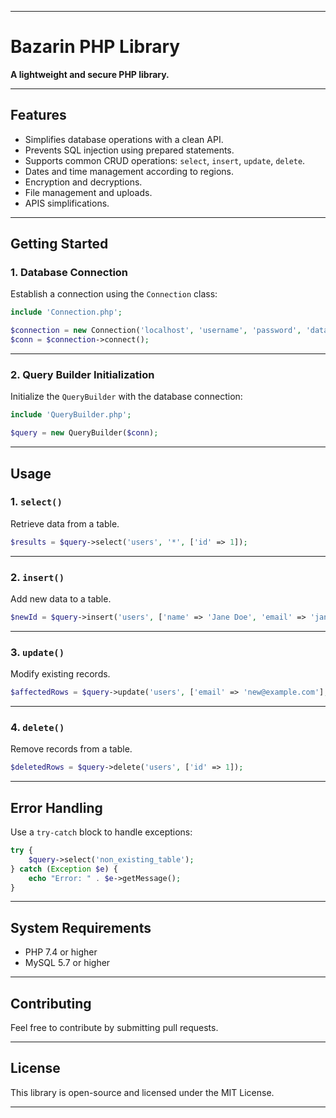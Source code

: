 

---

# **Bazarin PHP Library**  
**A lightweight and secure PHP library.**

---

## **Features**  
- Simplifies database operations with a clean API.  
- Prevents SQL injection using prepared statements.  
- Supports common CRUD operations: `select`, `insert`, `update`, `delete`.
-  Dates and time management according to regions.
-  Encryption and decryptions.
-  File management and uploads.
-  APIS simplifications.   

---

## **Getting Started**  

### **1. Database Connection**  
Establish a connection using the `Connection` class:  
```php
include 'Connection.php';

$connection = new Connection('localhost', 'username', 'password', 'database_name');
$conn = $connection->connect();
```

---

### **2. Query Builder Initialization**  
Initialize the `QueryBuilder` with the database connection:  
```php
include 'QueryBuilder.php';

$query = new QueryBuilder($conn);
```

---

## **Usage**  

### **1. `select()`**  
Retrieve data from a table.  
```php
$results = $query->select('users', '*', ['id' => 1]);
```

---

### **2. `insert()`**  
Add new data to a table.  
```php
$newId = $query->insert('users', ['name' => 'Jane Doe', 'email' => 'jane@example.com']);
```

---

### **3. `update()`**  
Modify existing records.  
```php
$affectedRows = $query->update('users', ['email' => 'new@example.com'], ['id' => 1]);
```

---

### **4. `delete()`**  
Remove records from a table.  
```php
$deletedRows = $query->delete('users', ['id' => 1]);
```

---

## **Error Handling**  
Use a `try-catch` block to handle exceptions:  
```php
try {
    $query->select('non_existing_table');
} catch (Exception $e) {
    echo "Error: " . $e->getMessage();
}
```

---

## **System Requirements**  
- PHP 7.4 or higher  
- MySQL 5.7 or higher  

---

## **Contributing**  
Feel free to contribute by submitting pull requests.  

---

## **License**  
This library is open-source and licensed under the MIT License.  

---

